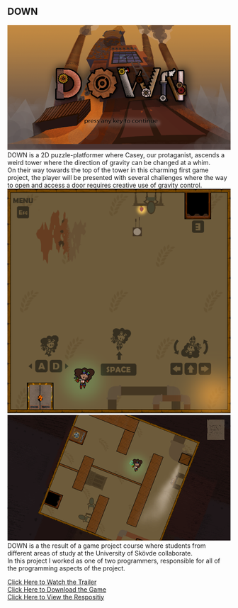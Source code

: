 ## DOWN
<img src="images/DOWN_1.png?raw=true"/>
DOWN is a 2D puzzle-platformer where Casey, our protaganist, ascends a weird tower where the direction of gravity can be changed at a whim.<br>
On their way towards the top of the tower in this charming first game project, the player will be presented with several challenges where the way to open and access a door requires creative use of gravity control.
<br>
<img src="images/DOWN_2.png?raw=true"/>
<img src="images/DOWN_3.png?raw=true"/>
<br>
DOWN is a the result of a game project course where students from different areas of study at the University of Skövde collaborate.<br>
In this project I worked as one of two programmers, responsible for all of the programming aspects of the project.

[Click Here to Watch the Trailer](https://drive.google.com/file/d/1zki7kvMJ9mQfKTBASoiMq_2EsmbdPe-I/view?usp=sharing)<br>
[Click Here to Download the Game](https://drive.google.com/file/d/1V7ngUk-L0xeTcyrCg0qIF14bSrtISk1i/view?usp=sharing)<br>
[Click Here to View the Respositiy](https://github.com/DrakirL/DSU18-Spelprojekt-1)
